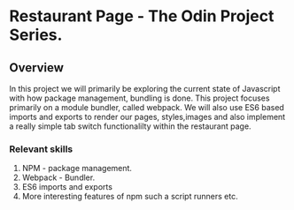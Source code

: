 # Restaurant Page - The Odin Project Series.

## Overview

In this project we will primarily be exploring the current state of Javascript with how package management, bundling is done. This project focuses primarily on a module bundler, called webpack. We will also use ES6 based imports and exports to render our pages, styles,images and also implement a really simple tab switch functionalilty within the restaurant page.

### Relevant skills
1. NPM - package management.
2. Webpack - Bundler.
3. ES6 imports and exports
4. More interesting features of npm such a script runners etc.

